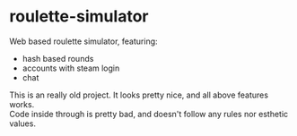 # roulette-simulator
Web based roulette simulator, featuring:
- hash based rounds
- accounts with steam login
- chat

This is an really old project. It looks pretty nice, and all above features works. <br />
Code inside through is pretty bad, and doesn't follow any rules nor esthetic values.